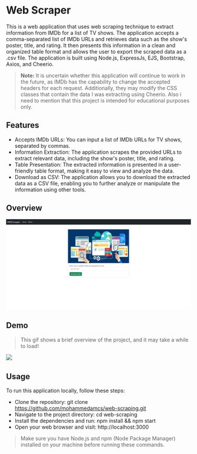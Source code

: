 # Web Scraper

This is a web application that uses web scraping technique to extract information from IMDb for a list of TV shows. 
The application accepts a comma-separated list of IMDb URLs and retrieves data such as the show's poster, title, and rating. 
It then presents this information in a clean and organized table format and allows the user to export the scraped data as a .csv file. 
The application is built using Node.js, ExpressJs, EJS, Bootstrap, Axios, and Cheerio.

> **Note:** It is uncertain whether this application will continue to work in the future,
> as IMDb has the capability to change the accepted headers for each request.
> Additionally, they may modify the CSS classes that contain the data I was extracting using Cheerio.
> Also i need to mention that this project is intended for educational purposes only.

## Features

- Accepts IMDb URLs: You can input a list of IMDb URLs for TV shows, separated by commas.
- Information Extraction: The application scrapes the provided URLs to extract relevant data, including the show's poster, title, and rating.
- Table Presentation: The extracted information is presented in a user-friendly table format, making it easy to view and analyze the data.
- Download as CSV: The application allows you to download the extracted data as a CSV file, enabling you to further analyze or manipulate the information using other tools.

## Overview
<img src ="./screenShots/web-scraping-overview.png">

## Demo
> This gif shows a brief overview of the project, and it may take a while to load!
<img src ="./screenShots/web-scraping-demo.gif">

## Usage
To run this application locally, follow these steps:
- Clone the repository: git clone https://github.com/mohammedamcs/web-scraping.git
- Navigate to the project directory: cd web-scraping
- Install the dependencies and run: npm install && npm start
- Open your web browser and visit: http://localhost:3000
> Make sure you have Node.js and npm (Node Package Manager) installed on your machine before running these commands.
